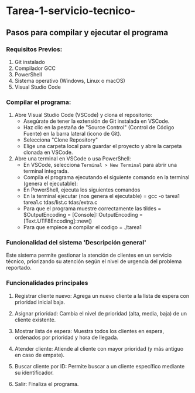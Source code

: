 # Tarea-1-servicio-tecnico-
## Pasos para compilar y ejecutar el programa

### Requisitos Previos:
1) Git instalado
2) Compilador GCC
3) PowerShell
4) Sistema operativo (Windows, Linux o macOS)
5) Visual Studio Code

### Compilar el programa:

1) Abre Visual Studio Code (VSCode) y clona el repositorio:
   - Asegúrate de tener la extensión de Git instalada en VSCode.
   - Haz clic en la pestaña de "Source Control" (Control de Código Fuente) en la barra lateral (ícono de Git).
   - Selecciona "Clone Repository"
   - Elige una carpeta local para guardar el proyecto y abre la carpeta clonada en VSCode.
2) Abre una terminal en VSCode o usa PowerShell:
   - En VSCode, selecciona `Terminal > New Terminal` para abrir una terminal integrada.
   - Compila el programa ejecutando el siguiente comando en la terminal (genera el ejecutable):
   - En PowerShell, ejecuta los siguientes comandos
   - En la terminal ejecutar (nos genera el ejecutable) = gcc -o tarea1 tarea1.c tdas/list.c tdas/extra.c
   - Para que el programa muestre correctamente las tildes = $OutputEncoding = [Console]::OutputEncoding = [Text.UTF8Encoding]::new()
   - Para que empiece a compilar el codigo = ./tarea1


### Funcionalidad del sistema 'Descripción general'

Este sistema permite gestionar la atención de clientes en un servicio técnico, priorizando su atención según el nivel de urgencia del problema reportado.

### Funcionalidades principales

1) Registrar cliente nuevo: Agrega un nuevo cliente a la lista de espera con prioridad inicial baja.

2) Asignar prioridad: Cambia el nivel de prioridad (alta, media, baja) de un cliente existente.

3) Mostrar lista de espera: Muestra todos los clientes en espera, ordenados por prioridad y hora de llegada.

4) Atender cliente: Atiende al cliente con mayor prioridad (y más antiguo en caso de empate).

5) Buscar cliente por ID: Permite buscar a un cliente específico mediante su identificador.

6) Salir: Finaliza el programa.
